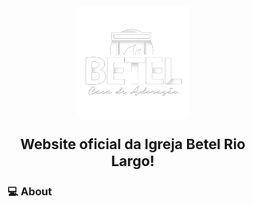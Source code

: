 <h1 align="center">
    <img src="./assets/bt.png">
    <p>Website oficial da Igreja Betel Rio Largo!</p>
</h1>

## 💻 About